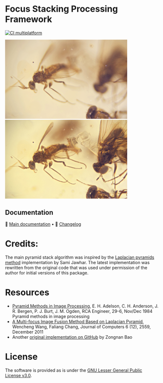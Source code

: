 # Focus Stacking Processing Framework

[![CI multiplatform](https://github.com/lucalista/focusstack/actions/workflows/ci-multiplatform.yml/badge.svg)](https://github.com/lucalista/focusstack/actions/workflows/ci-multiplatform.yml)

<img src='https://raw.githubusercontent.com/lucalista/focusstack/main/img/flies.gif' width="400">  <img src='https://raw.githubusercontent.com/lucalista/focusstack/main/img/flies_stack.jpg' width="400">

## Documentation

📖 [Main documentation](https://github.com/lucalista/focusstack/blob/main/docs/main.md) • 📝 [Changelog](https://github.com/lucalista/focusstack/blob/main/CHANGELOG.md)


# Credits:

The main pyramid stack algorithm was inspired by the [Laplacian pyramids method](https://github.com/sjawhar/focus-stacking) implementation by Sami Jawhar. The latest implementation was rewritten from the original code that was used under permission of the author for initial versions of this package.

# Resources

* [Pyramid Methods in Image Processing](https://www.researchgate.net/publication/246727904_Pyramid_Methods_in_Image_Processing), E. H. Adelson, C. H. Anderson,  J. R. Bergen, P. J. Burt, J. M. Ogden, RCA Engineer, 29-6, Nov/Dec 1984
Pyramid methods in image processing
* [A Multi-focus Image Fusion Method Based on Laplacian Pyramid](http://www.jcomputers.us/vol6/jcp0612-07.pdf), Wencheng Wang, Faliang Chang, Journal of Computers 6 (12), 2559, December 2011
* Another [original implementation on GitHub](https://github.com/bznick98/Focus_Stacking) by Zongnan Bao

# License

The software is provided as is under the [GNU Lesser General Public License v3.0](https://choosealicense.com/licenses/lgpl-3.0/).

